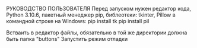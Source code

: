 РУКОВОДСТВО ПОЛЬЗОВАТЕЛЯ 
Перед запуском нужен редактор кода, Python 3.10.6, пакетный менеджер pip, библеотеки: tkinter, Pillow
в командной строке на Windows: 
pip install tk
pip install pil

Встваить в редактор файлы, обязательно в той же директории должна быть папка "buttons"
Запустить режим отладки

